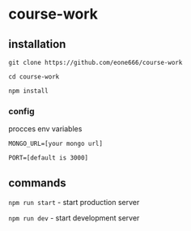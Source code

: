 # course-work

## installation
`git clone https://github.com/eone666/course-work`

`cd course-work`

`npm install`

### config

procces env variables

`MONGO_URL=[your mongo url]`

`PORT=[default is 3000]`

## commands

`npm run start` - start production server

`npm run dev` - start development server
